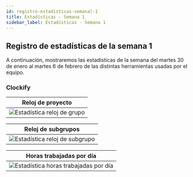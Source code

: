 ```yaml
---
id: registro-estadisticas-semanal-1
title: Estadísticas - Semana 1
sidebar_label: Estadísticas - Semana 1
---
```


## Registro de estadísticas de la semana 1

A continuación, mostraremos las estadísticas de la semana del martes 30 de enero al martes 6 de febrero de las distintas herramientas usadas por el equipo.

### Clockify

| Reloj de proyecto                                                                 |
| --------------------------------------------------------------------------------- |
| ![Estadística reloj de grupo](/img/stats/06-02-2024/06-02-2024_relojProyecto.png) |

| Reloj de subgrupos                                                                    |
| ------------------------------------------------------------------------------------- |
| ![Estadística reloj de subgrupo](/img/stats/06-02-2024/06-02-2024_relojSubgrupos.png) |

| Horas trabajadas por día                                                                   |
| ------------------------------------------------------------------------------------------ |
| ![Estadística horas trabajadas por día](/img/stats/06-02-2024/06-02-2024_horasPorDias.png) |
